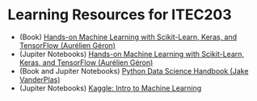 # Learning Resources for ITEC203 

- (Book) [Hands-on Machine Learning with Scikit-Learn, Keras, and TensorFlow (Aurélien Géron)](https://www.amazon.com.au/Hands-Machine-Learning-Scikit-Learn-TensorFlow/dp/1492032646)
- (Jupiter Notebooks) [Hands-on Machine Learning with Scikit-Learn, Keras, and TensorFlow (Aurélien Géron)](https://github.com/ageron/handson-ml2)
- (Book and Jupiter Notebooks) [Python Data Science Handbook (Jake VanderPlas)](https://jakevdp.github.io/PythonDataScienceHandbook/)
- (Jupiter Notebooks) [Kaggle: Intro to Machine Learning](https://www.kaggle.com/learn/intro-to-machine-learning)


